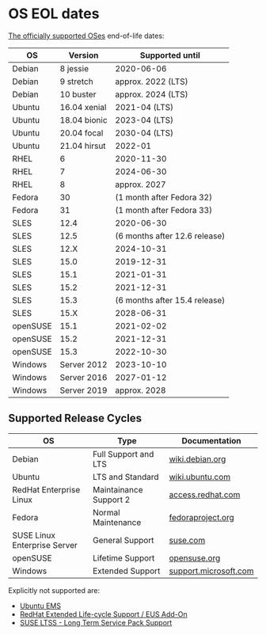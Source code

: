 # OS EOL dates <a id="os-eol-dates"></a>

[The officially supported OSes](https://icinga.com/support/support-details/)
end-of-life dates:

OS       | Version      | Supported until
---------|--------------|--------------------------
Debian   | 8 jessie     | 2020-06-06
Debian   | 9 stretch    | approx. 2022 (LTS)
Debian   | 10 buster    | approx. 2024 (LTS)
Ubuntu   | 16.04 xenial | 2021-04 (LTS)
Ubuntu   | 18.04 bionic | 2023-04 (LTS)
Ubuntu   | 20.04 focal  | 2030-04 (LTS)
Ubuntu   | 21.04 hirsut | 2022-01
RHEL     | 6            | 2020-11-30
RHEL     | 7            | 2024-06-30
RHEL     | 8            | approx. 2027
Fedora   | 30           | (1 month after Fedora 32)
Fedora   | 31           | (1 month after Fedora 33)
SLES     | 12.4         | 2020-06-30
SLES     | 12.5         | (6 months after 12.6 release)
SLES     | 12.X         | 2024-10-31
SLES     | 15.0         | 2019-12-31
SLES     | 15.1         | 2021-01-31
SLES     | 15.2         | 2021-12-31
SLES     | 15.3         | (6 months after 15.4 release)
SLES     | 15.X         | 2028-06-31
openSUSE | 15.1         | 2021-02-02
openSUSE | 15.2         | 2021-12-31
openSUSE | 15.3         | 2022-10-30
Windows  | Server 2012  | 2023-10-10
Windows  | Server 2016  | 2027-01-12
Windows  | Server 2019  | approx. 2028


## Supported Release Cycles

OS                           | Type                   | Documentation
-----------------------------|------------------------|---------------------------------------------------------------------------------------------------
Debian                       | Full Support and LTS   | [wiki.debian.org](https://wiki.debian.org/DebianReleases#Production_Releases)
Ubuntu                       | LTS and Standard       | [wiki.ubuntu.com](https://wiki.ubuntu.com/Releases)
RedHat Enterprise Linux      | Maintainance Support 2 | [access.redhat.com](https://access.redhat.com/support/policy/updates/errata#Life_Cycle_Dates)
Fedora                       | Normal Maintenance     | [fedoraproject.org](https://fedoraproject.org/wiki/Fedora_Release_Life_Cycle#Maintenance_Schedule)
SUSE Linux Enterprise Server | General Support        | [suse.com](https://www.suse.com/lifecycle/)
openSUSE                     | Lifetime Support       | [opensuse.org](https://en.opensuse.org/Lifetime)
Windows                      | Extended Support       | [support.microsoft.com](https://support.microsoft.com/en-us/lifecycle/search/1163)

Explicitly not supported are:
* [Ubuntu EMS](https://www.ubuntu.com/esm)
* [RedHat Extended Life-cycle Support / EUS Add-On](https://access.redhat.com/solutions/22763)
* [SUSE LTSS - Long Term Service Pack Support](https://www.suse.com/de-de/products/long-term-service-pack-support/)
